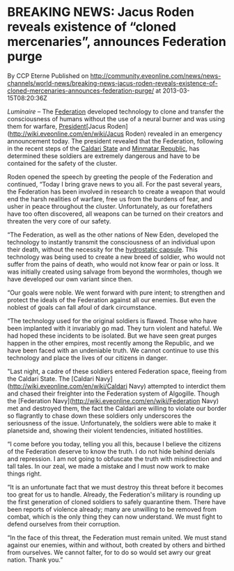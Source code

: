 # BREAKING NEWS: Jacus Roden reveals existence of “cloned mercenaries”, announces Federation purge
By CCP Eterne
Published on http://community.eveonline.com/news/news-channels/world-news/breaking-news-jacus-roden-reveals-existence-of-cloned-mercenaries-announces-federation-purge/ at 2013-03-15T08:20:36Z

_Luminaire –_ The [Federation](http://wiki.eveonline.com/en/wiki/Gallente) developed technology to clone and transfer the consciousness of humans without the use of a neural burner and was using them for warfare, [President](http://wiki.eveonline.com/en/wiki/President)[Jacus Roden](http://wiki.eveonline.com/en/wiki/Jacus Roden) revealed in an emergency announcement today. The president revealed that the Federation, following in the recent steps of the [Caldari State](http://wiki.eveonline.com/en/wiki/Caldari) and [Minmatar Republic](http://wiki.eveonline.com/en/wiki/Minmatar), has determined these soldiers are extremely dangerous and have to be contained for the safety of the cluster.

Roden opened the speech by greeting the people of the Federation and continued, “Today I bring grave news to you all. For the past several years, the Federation has been involved in research to create a weapon that would end the harsh realities of warfare, free us from the burdens of fear, and usher in peace throughout the cluster. Unfortunately, as our forefathers have too often discovered, all weapons can be turned on their creators and threaten the very core of our safety.

“The Federation, as well as the other nations of New Eden, developed the technology to instantly transmit the consciousness of an individual upon their death, without the necessity for the [hydrostatic capsule](http://wiki.eveonline.com/en/wiki/Capsule (Lore)). This technology was being used to create a new breed of soldier, who would not suffer from the pains of death, who would not know fear or pain or loss. It was initially created using salvage from beyond the wormholes, though we have developed our own variant since then.

“Our goals were noble. We went forward with pure intent; to strengthen and protect the ideals of the Federation against all our enemies. But even the noblest of goals can fall afoul of dark circumstance.

“The technology used for the original soldiers is flawed. Those who have been implanted with it invariably go mad. They turn violent and hateful. We had hoped these incidents to be isolated. But we have seen great purges happen in the other empires, most recently among the Republic, and we have been faced with an undeniable truth. We cannot continue to use this technology and place the lives of our citizens in danger.

"Last night, a cadre of these soldiers entered Federation space, fleeing from the Caldari State. The [Caldari Navy](http://wiki.eveonline.com/en/wiki/Caldari Navy) attempted to interdict them and chased their freighter into the Federation system of Algogille. Though the [Federation Navy](http://wiki.eveonline.com/en/wiki/Federation Navy) met and destroyed them, the fact the Caldari are willing to violate our border so flagrantly to chase down these soldiers only underscores the seriousness of the issue. Unfortunately, the soldiers were able to make it planetside and, showing their violent tendencies, initiated hostilities.

“I come before you today, telling you all this, because I believe the citizens of the Federation deserve to know the truth. I do not hide behind denials and repression. I am not going to obfuscate the truth with misdirection and tall tales. In our zeal, we made a mistake and I must now work to make things right.

“It is an unfortunate fact that we must destroy this threat before it becomes too great for us to handle. Already, the Federation's military is rounding up the first generation of cloned soldiers to safely quarantine them. There have been reports of violence already; many are unwilling to be removed from combat, which is the only thing they can now understand. We must fight to defend ourselves from their corruption.

“In the face of this threat, the Federation must remain united. We must stand against our enemies, within and without, both created by others and birthed from ourselves. We cannot falter, for to do so would set awry our great nation. Thank you.”

